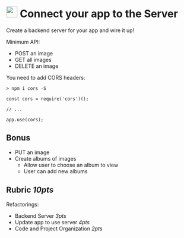 <img src="https://cloud.githubusercontent.com/assets/478864/22186847/68223ce6-e0b1-11e6-8a62-0e3edc96725e.png" width=30> Connect your app to the Server
===

Create a backend server for your app and wire it up!

Minimum API:

* POST an image
* GET all images
* DELETE an image

You need to add CORS headers:

```
> npm i cors -S
```

```
const cors = require('cors')();

// ...

app.use(cors);

```


## Bonus

* PUT an image
* Create albums of images
  * Allow user to choose an album to view
  * User can add new albums

## Rubric *10pts*

Refactorings:
* Backend Server *3pts*
* Update app to use server *4pts*
* Code and Project Organization *2pts*
